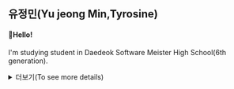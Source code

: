 ## 유정민(Yu jeong Min,Tyrosine)

#### 🏫Hello!

I'm studying student in Daedeok Software Meister High School(6th generation).



<details>
  <summary> 더보기(To see more details)</summary>
#### ⭐I can do this 



#### 🌱 I’m currently learning

- C / C#
- Unity Engine

#### 📨How to reach me

- Email: tyrosine1153@gmail.com
- Bank account: NH 352 1468 9015 83(This is open door.)

</details>